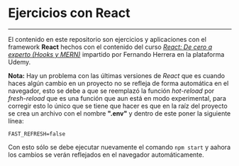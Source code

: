 # Ejercicios con React
-------------------------
El contenido en este repositorio son ejercicios y aplicaciones con el framework **React** hechos con el contenido del curso [*React: De cero a experto (Hooks y MERN)*](https://www.udemy.com/course/react-cero-experto/) impartido por Fernando Herrera en la plataforma Udemy.

**Nota:** Hay un problema con las últimas versiones de *React* que es cuando haces algún cambio en un proyecto no se refleja de forma automática en el navegador, esto se debe a que se reemplazó la función *hot-reload* por *fresh-reload* que es una función que aun está en modo experimental, para corregir esto lo único que se tiene que hacer es que en la raíz del proyecto se crea un archivo con el nombre **".env"** y dentro de este poner la siguiente línea:

`FAST_REFRESH=false`

Con esto sólo se debe ejecutar nuevamente el comando `npm start` y aahora los cambios se verán reflejados en el navegador automáticamente.